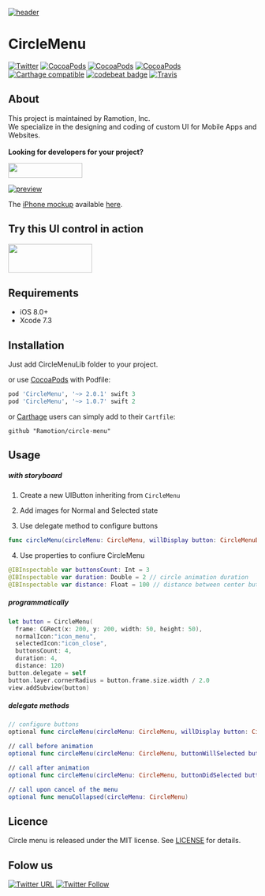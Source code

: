 [![header](./header.png)](https://business.ramotion.com?utm_source=gthb&utm_medium=special&utm_campaign=circle-menu-logo)
# CircleMenu
[![Twitter](https://img.shields.io/badge/Twitter-@Ramotion-blue.svg?style=flat)](http://twitter.com/Ramotion)
[![CocoaPods](https://img.shields.io/cocoapods/p/CircleMenu.svg)](https://cocoapods.org/pods/CircleMenu)
[![CocoaPods](https://img.shields.io/cocoapods/v/CircleMenu.svg)](http://cocoapods.org/pods/CircleMenu)
[![CocoaPods](https://img.shields.io/cocoapods/metrics/doc-percent/CircleMenu.svg)](https://cdn.rawgit.com/Ramotion/circle-menu/master/docs/index.html)
[![Carthage compatible](https://img.shields.io/badge/Carthage-compatible-4BC51D.svg?style=flat)](https://github.com/Ramotion/circle-menu)
[![codebeat badge](https://codebeat.co/badges/6f67da5d-c416-4bac-9fb7-c2dc938feedc)](https://codebeat.co/projects/github-com-ramotion-circle-menu)
[![Travis](https://img.shields.io/travis/Ramotion/circle-menu.svg)](https://travis-ci.org/Ramotion/circle-menu)

## About
This project is maintained by Ramotion, Inc.<br>
We specialize in the designing and coding of custom UI for Mobile Apps and Websites.<br><br>**Looking for developers for your project?** 

<a href="http://business.ramotion.com?utm_source=gthb&utm_medium=special&utm_campaign=circle-menu-contact-us/#Get_in_Touch" > <img src="https://github.com/Ramotion/navigation-stack/raw/master/contact_our_team@2x.png" width="150" height="30"></a>

[![preview](./preview.gif)](https://dribbble.com/shots/2534780-Circle-Menu-Swift-Open-Source)


The [iPhone mockup](https://store.ramotion.com/product/iphone-6-mockups?utm_source=gthb&utm_medium=special&utm_campaign=circle-menu) available [here](https://store.ramotion.com/product/iphone-6-mockups?utm_source=gthb&utm_medium=special&utm_campaign=circle-menu).

## Try this UI control in action

<a href="https://itunes.apple.com/app/apple-store/id1182360240?pt=550053&ct=gthb-circle-menu&mt=8" > <img src="https://github.com/Ramotion/navigation-stack/raw/master/Download_on_the_App_Store_Badge_US-UK_135x40.png" width="170" height="58"></a>

## Requirements

- iOS 8.0+
- Xcode 7.3

## Installation

Just add CircleMenuLib folder to your project.

or use [CocoaPods](https://cocoapods.org) with Podfile:

```ruby
pod 'CircleMenu', '~> 2.0.1' swift 3
pod 'CircleMenu', '~> 1.0.7' swift 2
```
or [Carthage](https://github.com/Carthage/Carthage) users can simply add to their `Cartfile`:
```
github "Ramotion/circle-menu"
```

## Usage

##### with storyboard

1) Create a new UIButton inheriting from `CircleMenu`

2) Add images for Normal and Selected state

3) Use delegate method to configure buttons

```swift
func circleMenu(circleMenu: CircleMenu, willDisplay button: CircleMenuButton, atIndex: Int)
```

4) Use properties to confiure CircleMenu

```swift
@IBInspectable var buttonsCount: Int = 3
@IBInspectable var duration: Double = 2 // circle animation duration
@IBInspectable var distance: Float = 100 // distance between center button and buttons
```

##### programmatically

```swift
let button = CircleMenu(
  frame: CGRect(x: 200, y: 200, width: 50, height: 50),
  normalIcon:"icon_menu",
  selectedIcon:"icon_close",
  buttonsCount: 4,
  duration: 4,
  distance: 120)
button.delegate = self
button.layer.cornerRadius = button.frame.size.width / 2.0
view.addSubview(button)
```

##### delegate methods

```swift
// configure buttons
optional func circleMenu(circleMenu: CircleMenu, willDisplay button: CircleMenuButton, atIndex: Int)

// call before animation
optional func circleMenu(circleMenu: CircleMenu, buttonWillSelected button: CircleMenuButton, atIndex: Int)

// call after animation
optional func circleMenu(circleMenu: CircleMenu, buttonDidSelected button: CircleMenuButton, atIndex: Int)

// call upon cancel of the menu
optional func menuCollapsed(circleMenu: CircleMenu)
```

## Licence

Circle menu is released under the MIT license.
See [LICENSE](./LICENSE) for details.

## Folow us

[![Twitter URL](https://img.shields.io/twitter/url/http/shields.io.svg?style=social)](https://twitter.com/intent/tweet?text=https://github.com/ramotion/circle-menu)
[![Twitter Follow](https://img.shields.io/twitter/follow/ramotion.svg?style=social)](https://twitter.com/ramotion)
